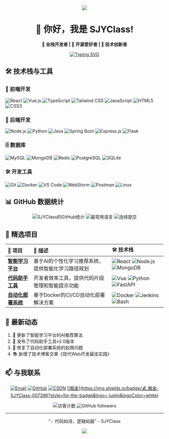 <!-- 动态波浪横幅 -->
<div align="center">
  <img src="https://capsule-render.vercel.app/api?type=waving&color=0:70a1ff,100:5352ed&height=160&section=header&text=✨欢迎访问SJYClass的GitHub!&fontSize=42&fontColor=ffffff&animation=scaleIn" />
</div>

<!-- 个人介绍区 -->
<div align="center">
  
# 👋 你好，我是 SJYClass!

**🎯 全栈开发者 | 🌟 开源爱好者 | 🚀 技术创新者**

<p align="center">
  <a href="https://git.io/typing-svg">
    <img src="https://readme-typing-svg.demolab.com?font=Fira+Code&weight=600&size=22&duration=4000&pause=1000&color=70A1FF&center=true&vCenter=true&width=500&lines=热爱编码+💻;追求卓越+🚀;持续学习+🌱;创造价值+✨" alt="Typing SVG" />
  </a>
</p>

</div>

<!-- 技术栈区 -->
## 🛠️ 技术栈与工具

### 🎨 前端开发
![React](https://img.shields.io/badge/React-20232A?style=flat&logo=react&logoColor=61DAFB)
![Vue.js](https://img.shields.io/badge/Vue.js-35495E?style=flat&logo=vuedotjs&logoColor=4FC08D)
![TypeScript](https://img.shields.io/badge/TypeScript-007ACC?style=flat&logo=typescript&logoColor=white)
![Tailwind CSS](https://img.shields.io/badge/Tailwind_CSS-38B2AC?style=flat&logo=tailwind-css&logoColor=white)
![JavaScript](https://img.shields.io/badge/JavaScript-F7DF1E?style=flat&logo=javascript&logoColor=black)
![HTML5](https://img.shields.io/badge/HTML5-E34F26?style=flat&logo=html5&logoColor=white)
![CSS3](https://img.shields.io/badge/CSS3-1572B6?style=flat&logo=css3&logoColor=white)

### 🔧 后端开发
![Node.js](https://img.shields.io/badge/Node.js-339933?style=flat&logo=nodedotjs&logoColor=white)
![Python](https://img.shields.io/badge/Python-3776AB?style=flat&logo=python&logoColor=white)
![Java](https://img.shields.io/badge/Java-ED8B00?style=flat&logo=openjdk&logoColor=white)
![Spring Boot](https://img.shields.io/badge/Spring_Boot-6DB33F?style=flat&logo=springboot&logoColor=white)
![Express.js](https://img.shields.io/badge/Express.js-000000?style=flat&logo=express&logoColor=white)
![Flask](https://img.shields.io/badge/Flask-000000?style=flat&logo=flask&logoColor=white)

### 🗄️ 数据库
![MySQL](https://img.shields.io/badge/MySQL-005C84?style=flat&logo=mysql&logoColor=white)
![MongoDB](https://img.shields.io/badge/MongoDB-4EA94B?style=flat&logo=mongodb&logoColor=white)
![Redis](https://img.shields.io/badge/Redis-DC382D?style=flat&logo=redis&logoColor=white)
![PostgreSQL](https://img.shields.io/badge/PostgreSQL-316192?style=flat&logo=postgresql&logoColor=white)
![SQLite](https://img.shields.io/badge/SQLite-07405E?style=flat&logo=sqlite&logoColor=white)

### 🛠️ 开发工具
![Git](https://img.shields.io/badge/Git-F05032?style=flat&logo=git&logoColor=white)
![Docker](https://img.shields.io/badge/Docker-2496ED?style=flat&logo=docker&logoColor=white)
![VS Code](https://img.shields.io/badge/VS_Code-007ACC?style=flat&logo=visual-studio-code&logoColor=white)
![WebStorm](https://img.shields.io/badge/WebStorm-000000?style=flat&logo=webstorm&logoColor=white)
![Postman](https://img.shields.io/badge/Postman-FF6C37?style=flat&logo=postman&logoColor=white)
![Linux](https://img.shields.io/badge/Linux-FCC624?style=flat&logo=linux&logoColor=black)

<!-- GitHub统计区 -->
## 📊 GitHub 数据统计

<div align="center">
  
![SJYClass的GitHub统计](https://github-readme-stats.vercel.app/api?username=SJYClass&show_icons=true&count_private=true&hide_border=true&theme=aura&bg_color=00000000)
![最常用语言](https://github-readme-stats.vercel.app/api/top-langs/?username=SJYClass&layout=compact&hide_border=true&theme=aura&bg_color=00000000&langs_count=8)
![连续提交](https://streak-stats.demolab.com?user=SJYClass&theme=aura&hide_border=true&date_format=j%20M%5B%20Y%5D&background=00000000)

</div>

<!-- 项目展示区 -->
## 🚀 精选项目

<div align="center">

| 🎯 项目 | 📝 描述 | 🛠️ 技术栈 |
|:-------|:-------|:---------|
| **[智能学习平台](https://github.com/SJYClass/learning-platform)** | 基于AI的个性化学习推荐系统，提供智能化学习路径规划 | ![React](https://img.shields.io/badge/React-61DAFB?style=flat&logo=react&logoColor=black) ![Node.js](https://img.shields.io/badge/Node.js-339933?style=flat&logo=nodedotjs&logoColor=white) ![MongoDB](https://img.shields.io/badge/MongoDB-4EA94B?style=flat&logo=mongodb&logoColor=white) |
| **[代码助手工具](https://github.com/SJYClass/code-assistant)** | 开发者效率工具，提供代码片段管理和智能提示功能 | ![Vue](https://img.shields.io/badge/Vue.js-4FC08D?style=flat&logo=vuedotjs&logoColor=white) ![Python](https://img.shields.io/badge/Python-3776AB?style=flat&logo=python&logoColor=white) ![FastAPI](https://img.shields.io/badge/FastAPI-009688?style=flat&logo=fastapi&logoColor=white) |
| **[自动化部署系统](https://github.com/SJYClass/auto-deploy)** | 基于Docker的CI/CD自动化部署解决方案 | ![Docker](https://img.shields.io/badge/Docker-2496ED?style=flat&logo=docker&logoColor=white) ![Jenkins](https://img.shields.io/badge/Jenkins-D24939?style=flat&logo=jenkins&logoColor=white) ![Bash](https://img.shields.io/badge/Bash-4EAA25?style=flat&logo=gnu-bash&logoColor=white) |

</div>

## 🎨 最新动态

<!-- START_SECTION:activity -->
1. 🔄 更新了智能学习平台的AI推荐算法
2. 🎉 发布了代码助手工具v2.0版本
3. 🐛 修复了自动化部署系统的权限问题
4. 📚 新增了技术博客文章《现代Web开发最佳实践》
<!-- END_SECTION:activity -->

<!-- 联系方式区 -->
## 📫 与我联系

<div align="center">

[![Email](https://img.shields.io/badge/📧_Email-sjyclass@example.com-D14836?style=for-the-badge&logo=gmail&logoColor=white)](mailto:sjyclass@example.com)
[![GitHub](https://img.shields.io/badge/🐙_GitHub-SJYClass-181717?style=for-the-badge&logo=github&logoColor=white)](https://github.com/SJYClass)
[![CSDN](https://img.shields.io/badge/📝_CSDN博客-SJYClass博客-FF0000?style=for-the-badge&logo=csdn&logoColor=white)](https://blog.csdn.net/SJYClass)
[![掘金](https://img.shields.io/badge/💰_掘金-SJYClass-007396?style=for-the-badge&logo= juejin&logoColor=white)](https://juejin.cn/user/SJYClass)

</div>

<!-- 趣味统计区 -->
<div align="center">
  
![访客计数](https://komarev.com/ghpvc/?username=SJYClass&style=for-the-badge&color=blueviolet&label=👀页面访问)
![GitHub followers](https://img.shields.io/github/followers/SJYClass?style=for-the-badge&color=blue&label=⭐粉丝)

</div>

<!-- 名言或趣味内容 -->
<div align="center">
  
---
"💡 代码如诗，逻辑如画" - SJYClass

</div>

<!-- 动态底部横幅 -->
<div align="center">
  
<img src="https://capsule-render.vercel.app/api?type=waving&color=0:5352ed,100:70a1ff&height=120&section=footer&reversal=true&animation=twinkling" />

</div>
